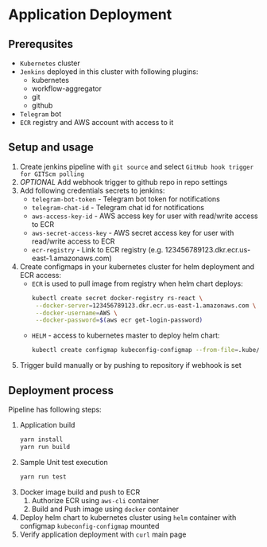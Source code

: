 # Application Deployment
## Prerequsites
* `Kubernetes` cluster
* `Jenkins` deployed in this cluster with following plugins:
    * kubernetes
    * workflow-aggregator
    * git
    * github
* `Telegram` bot
* `ECR` registry and AWS account with access to it
## Setup and usage
1. Create jenkins pipeline with `git source` and select `GitHub hook trigger for GITScm polling`
1. _OPTIONAL_ Add webhook trigger to github repo in repo settings
1. Add following credentials secrets to jenkins:
    * `telegram-bot-token` - Telegram bot token for notifications
    * `telegram-chat-id` - Telegram chat id for notifications
    * `aws-access-key-id` - AWS access key for user with read/write access to ECR 
    * `aws-secret-access-key` - AWS secret access key for user with read/write access to ECR 
    * `ecr-registry` - Link to ECR registry (e.g. 123456789123.dkr.ecr.us-east-1.amazonaws.com)
1. Create configmaps in your kubernetes cluster for helm deployment and ECR access:
    * `ECR` is used to pull image from registry when helm chart deploys:
        ```bash
        kubectl create secret docker-registry rs-react \
         --docker-server=123456789123.dkr.ecr.us-east-1.amazonaws.com \
         --docker-username=AWS \
         --docker-password=$(aws ecr get-login-password)
        ```
    * `HELM` - access to kubernetes master to deploy helm chart:
        ```bash
        kubectl create configmap kubeconfig-configmap --from-file=.kube/config
        ```
1. Trigger build manually or by pushing to repository if webhook is set
## Deployment process
Pipeline has following steps:
1. Application build
    ```bash
    yarn install
    yarn run build
    ```
1. Sample Unit test execution
    ```bash
    yarn run test
    ```
1. Docker image build and push to ECR
    1. Authorize ECR using `aws-cli` container
    1. Build and Push image using `docker` container
1. Deploy helm chart to kubernetes cluster using `helm` container with configmap `kubeconfig-configmap` mounted
1. Verify application deployment with `curl` main page